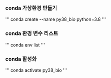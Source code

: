### conda 가상환경 만들기

'''
conda create --name py38_bio python=3.8
'''

### conda 환경 변수 리스트

'''
conda env list
'''

### conda 활성화
'''
conda activate py38_bio
'''
